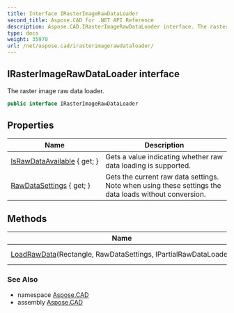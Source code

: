 ```yaml
---
title: Interface IRasterImageRawDataLoader
second_title: Aspose.CAD for .NET API Reference
description: Aspose.CAD.IRasterImageRawDataLoader interface. The raster image raw data loader
type: docs
weight: 35970
url: /net/aspose.cad/irasterimagerawdataloader/
---
```

## IRasterImageRawDataLoader interface

The raster image raw data loader.

```csharp
public interface IRasterImageRawDataLoader
```

## Properties

| Name | Description |
| --- | --- |
| [IsRawDataAvailable](../../aspose.cad/irasterimagerawdataloader/israwdataavailable/) { get; } | Gets a value indicating whether raw data loading is supported. |
| [RawDataSettings](../../aspose.cad/irasterimagerawdataloader/rawdatasettings/) { get; } | Gets the current raw data settings. Note when using these settings the data loads without conversion. |

## Methods

| Name | Description |
| --- | --- |
| [LoadRawData](../../aspose.cad/irasterimagerawdataloader/loadrawdata/)(Rectangle, RawDataSettings, IPartialRawDataLoader) | Loads raw data. |

### See Also

* namespace [Aspose.CAD](../../aspose.cad/)
* assembly [Aspose.CAD](../../)


